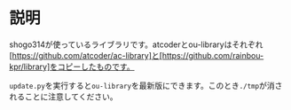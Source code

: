 # 説明
shogo314が使っているライブラリです。atcoderとou-libraryはそれぞれ[https://github.com/atcoder/ac-library]と[https://github.com/rainbou-kpr/library]をコピーしたものです。

`update.py`を実行すると`ou-library`を最新版にできます。このとき`./tmp`が消されることに注意してください。
